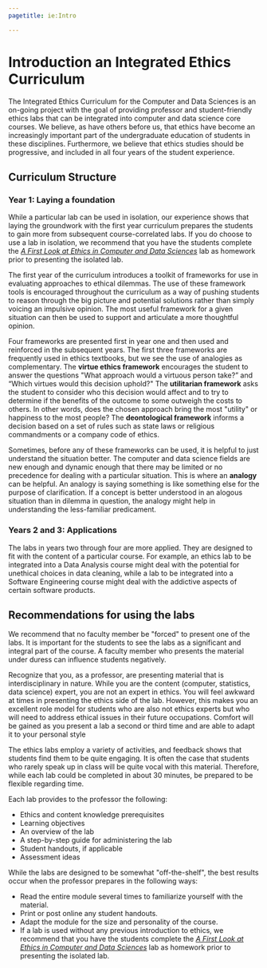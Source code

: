 ```yaml
---
pagetitle: ie:Intro

---
```


# Introduction an Integrated Ethics Curriculum

The Integrated Ethics Curriculum for the Computer and Data Sciences is an
on-going project with the goal of providing professor and student-friendly
ethics labs that can be integrated into computer and data science core courses. We
believe, as have others before us, that ethics have become an increasingly
important part of the undergraduate education of students in these disciplines.
Furthermore, we believe that ethics studies should be progressive, and included
in all four years of the student experience. 

## Curriculum Structure

### Year 1: Laying a foundation

While a particular lab can be used in isolation, our experience
shows that laying the groundwork with the first year curriculum prepares the
students to gain more from subsequent course-correlated labs. If you do choose
to use a lab in isolation, we recommend that you have the students complete the
[*A First Look at Ethics in Computer and Data Sciences*](labs/a-first-look-at-ethics-in-computer-and-data-sciences.md) lab as homework prior 
to presenting the isolated lab.

The first year of the curriculum introduces a toolkit of frameworks for use in
evaluating approaches to ethical dilemmas. The use of these framework tools is
encouraged throughout the curriculum as a way of pushing students to reason
through the big picture and potential solutions rather than simply voicing an
impulsive opinion. The most useful framework for a given situation can then be
used to support and articulate a more thoughtful opinion.

Four frameworks are presented first in year one and then used and reinforced in the
subsequent years. The first three frameworks are frequently used in ethics
textbooks, but we see the use of analogies as complementary.
The **virtue ethics framework** encourages the student to answer the questions "What
approach would a virtuous person take?” and “Which virtues would this decision
uphold?"
The **utilitarian framework** asks the student to consider who this decision
would affect and to try to determine if the benefits of the outcome to some
outweigh the costs to others. In other words, does the chosen approach bring the
most "utility" or happiness to the most people?
The **deontological framework** informs a decision based on a set of rules such
as state laws or religious commandments or a company code of ethics.

Sometimes, before any of these frameworks can be used, it is helpful to just
understand the situation better. The computer and data science fields are new
enough and dynamic enough that there may be limited or no precedence for dealing
with a particular situation. This is where an **analogy** can be helpful. An analogy
is saying something is like something else for the purpose of clarification.
If a concept is better understood in an alogous situation than in dilemma in
question, the analogy might help in understanding the less-familiar predicament.

### Years 2 and 3: Applications

The labs in years two through four are more applied. They are designed to fit
with the content of a particular course. For example, an ethics lab to be
integrated into a Data Analysis course might deal with the potential for
unethical choices in data cleaning, while a lab to be integrated into a Software
Engineering course might deal with the addictive aspects of certain software
products.

## Recommendations for using the labs

We recommend that no faculty member be "forced" to present one of the labs. It
is important for the students to see the labs as a significant and integral part
of the course. A faculty member who presents the material under duress can
influence students negatively.

Recognize that you, as a professor, are presenting material that is
interdisciplinary in nature. While you are the content (computer, statistics,
data science) expert, you are not an expert in ethics. You will feel awkward at
times in presenting the ethics side of the lab. However, this makes you an
excellent role model for students who are also not ethics experts but who will
need to address ethical issues in their future occupations. Comfort will be
gained as you present a lab a second or third time and are able to adapt it to
your personal style

The ethics labs employ a variety of activities, and feedback shows that students
find them to be quite engaging. It is often the case that students who rarely
speak up in class will be quite vocal with this material. Therefore, while each
lab could be completed in about 30 minutes, be prepared to be flexible regarding
time.

Each lab provides to the professor the following:

* Ethics and content knowledge prerequisites
* Learning objectives
* An overview of the lab
* A step-by-step guide for administering the lab
* Student handouts, if applicable
* Assessment ideas

While the labs are designed to be somewhat "off-the-shelf", the best results
occur when the professor prepares in the following ways: 

* Read the entire module several times to familiarize yourself with the material.
* Print or post online any student handouts. 
* Adapt the module for the size and personality of the course. 
* If a lab is used without any previous introduction to ethics, we recommend that you
have the students complete the 
[*A First Look at Ethics in Computer and Data Sciences*](labs/a-first-look-at-ethics-in-computer-and-data-sciences.md) lab as homework prior to presenting 
the isolated lab.
